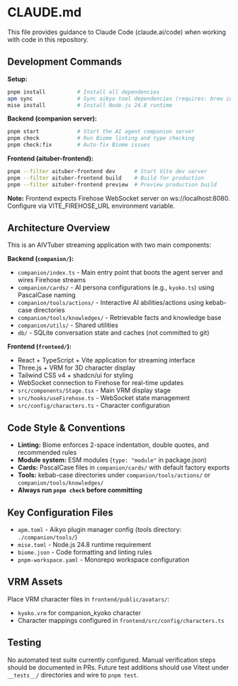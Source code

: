 # CLAUDE.md

This file provides guidance to Claude Code (claude.ai/code) when working with code in this repository.

## Development Commands

**Setup:**
```bash
pnpm install          # Install all dependencies
apm sync              # Sync aikyo tool dependencies (requires: brew install akazdayo/tap/apm)
mise install          # Install Node.js 24.8 runtime
```

**Backend (companion server):**
```bash
pnpm start            # Start the AI agent companion server
pnpm check            # Run Biome linting and type checking
pnpm check:fix        # Auto-fix Biome issues
```

**Frontend (aituber-frontend):**
```bash
pnpm --filter aituber-frontend dev      # Start Vite dev server
pnpm --filter aituber-frontend build    # Build for production
pnpm --filter aituber-frontend preview  # Preview production build
```

**Note:** Frontend expects Firehose WebSocket server on ws://localhost:8080. Configure via VITE_FIREHOSE_URL environment variable.

## Architecture Overview

This is an AIVTuber streaming application with two main components:

**Backend (`companion/`):**
- `companion/index.ts` - Main entry point that boots the agent server and wires Firehose streams
- `companion/cards/` - AI persona configurations (e.g., `kyoko.ts`) using PascalCase naming
- `companion/tools/actions/` - Interactive AI abilities/actions using kebab-case directories
- `companion/tools/knowledges/` - Retrievable facts and knowledge base
- `companion/utils/` - Shared utilities
- `db/` - SQLite conversation state and caches (not committed to git)

**Frontend (`frontend/`):**
- React + TypeScript + Vite application for streaming interface
- Three.js + VRM for 3D character display
- Tailwind CSS v4 + shadcn/ui for styling
- WebSocket connection to Firehose for real-time updates
- `src/components/Stage.tsx` - Main VRM display stage
- `src/hooks/useFirehose.ts` - WebSocket state management
- `src/config/characters.ts` - Character configuration

## Code Style & Conventions

- **Linting:** Biome enforces 2-space indentation, double quotes, and recommended rules
- **Module system:** ESM modules (`type: "module"` in package.json)
- **Cards:** PascalCase files in `companion/cards/` with default factory exports
- **Tools:** kebab-case directories under `companion/tools/actions/` or `companion/tools/knowledges/`
- **Always run `pnpm check` before committing**

## Key Configuration Files

- `apm.toml` - Aikyo plugin manager config (tools directory: `./companion/tools/`)
- `mise.toml` - Node.js 24.8 runtime requirement
- `biome.json` - Code formatting and linting rules
- `pnpm-workspace.yaml` - Monorepo workspace configuration

## VRM Assets

Place VRM character files in `frontend/public/avatars/`:
- `kyoko.vrm` for companion_kyoko character
- Character mappings configured in `frontend/src/config/characters.ts`

## Testing

No automated test suite currently configured. Manual verification steps should be documented in PRs. Future test additions should use Vitest under `__tests__/` directories and wire to `pnpm test`.